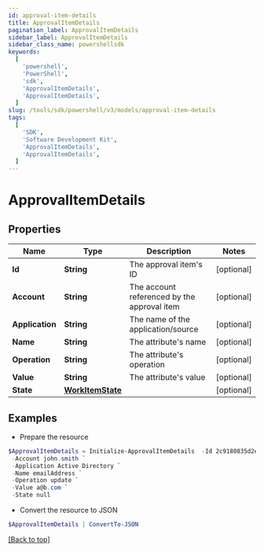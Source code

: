 ```yaml
---
id: approval-item-details
title: ApprovalItemDetails
pagination_label: ApprovalItemDetails
sidebar_label: ApprovalItemDetails
sidebar_class_name: powershellsdk
keywords:
  [
    'powershell',
    'PowerShell',
    'sdk',
    'ApprovalItemDetails',
    'ApprovalItemDetails',
  ]
slug: /tools/sdk/powershell/v3/models/approval-item-details
tags:
  [
    'SDK',
    'Software Development Kit',
    'ApprovalItemDetails',
    'ApprovalItemDetails',
  ]
---
```


# ApprovalItemDetails

## Properties

| Name | Type | Description | Notes |
| --- | --- | --- | --- |
| **Id** | **String** | The approval item's ID | [optional] |
| **Account** | **String** | The account referenced by the approval item | [optional] |
| **Application** | **String** | The name of the application/source | [optional] |
| **Name** | **String** | The attribute's name | [optional] |
| **Operation** | **String** | The attribute's operation | [optional] |
| **Value** | **String** | The attribute's value | [optional] |
| **State** | [**WorkItemState**](work-item-state) |  | [optional] |

## Examples

- Prepare the resource

```powershell
$ApprovalItemDetails = Initialize-ApprovalItemDetails  -Id 2c9180835d2e5168015d32f890ca1581 `
 -Account john.smith `
 -Application Active Directory `
 -Name emailAddress `
 -Operation update `
 -Value a@b.com `
 -State null
```

- Convert the resource to JSON

```powershell
$ApprovalItemDetails | ConvertTo-JSON
```

[[Back to top]](#)
